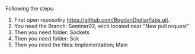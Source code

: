 Following the steps:

1. First open reposotiry https://github.com/BogdanDigtiar/labs.git.
2. You need the Branch: Seminar02, wich located near "New pull request" 
3. Then you need folder: Sockets 
4. Then you need folder: Sck
5. Then you need the files: Implementation; Main
